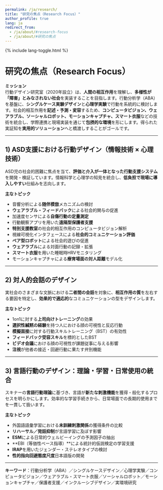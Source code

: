 ```yaml
---
permalink: /ja/research/
title: "研究の焦点（Research Focus）"
author_profile: true
lang: ja
redirect_from:
  - /ja/about/#research-focus
  - /ja/about/#研究の焦点
---
```


{% include lang-toggle.html %}

# 研究の焦点（Research Focus）

**ミッション**  
行動デザイン研究室（2020年設立）は、**人間の相互作用**を理解し、**多様性が「障害」とみなされない社会**を実装することを目指します。行動分析学（ABA）を基盤に、**シングルケース実験デザイン**と**心理学実験**で行動を系統的に検討します。社会的相互作用を**記述・予測・変容**するため、**コンピュータビジョン、ウェアラブル、ソーシャルロボット、モーションキャプチャ、スマート衣服**などの技術を統合し、学際連携と現場実装を通じて**包摂的な環境**を形にします。得られた実証知を**実用的ソリューション**へと橋渡しすることがゴールです。

---

## 1) ASD支援における行動デザイン（情報技術 × 心理技術）
ASD児の社会的困難に焦点を当て、**評価と介入が一体となった行動支援システム**を開発・検証しています。情報科学と心理学の知見を統合し、**低負担で現場に導入しやすい**仕組みを志向します。

**主なトピック**
- 音響分析による**随伴模倣**メカニズムの検討  
- **ウェアラブル・フィードバック**による社会的関与の促進  
- 加速度センサによる**自傷行動の定量測定**  
- 行動観察アプリを用いた**遠隔型保護者支援**  
- **特別支援教室**の社会的相互作用のコンピュータビジョン解析  
- 視線可視化インタフェースによる**社会的コミュニケーション評価**  
- **ペア型ロボット**による社会的遊びの促進  
- **ウェアラブル**による対面行動の記録・拡張  
- **スマート衣服**を用いた睡眠時HRVモニタリング  
- モーションキャプチャによる**療育場面の対人距離**モデル化

---

## 2) 対人的会話のデザイン
実社会のさまざまな文脈における**二者間の会話**を対象に、**相互作用の質**を左右する要因を特定し、**効果的で適応的**なコミュニケーションの型をデザインします。

**主なトピック**
- 1on1に対する**上司向けトレーニング**の効果  
- **選択性緘黙の経験**を持つ人における顔の可視性と反応行動  
- **模擬面接**に対する行動スキルトレーニング（BST）の有効性  
- **フィードバック受容スキル**を標的としたBST  
- **ビデオ会議**における顔の可視性が課題従事に与える影響  
- **注視**が他者の接近・回避行動に果たす弁別機能

---

## 3) 言語行動のデザイン：理論・学習・日常使用の統合
スキナーの**言語行動理論**に基づき、言語が**新たな刺激機能**を獲得・般化するプロセスを明らかにします。効率的な学習手続きから、日常場面での長期的使用までを一貫して扱います。

**主なトピック**
- 外国語語彙学習における**未訓練刺激関係**の獲得条件の比較  
- **リハーサル／発話抑制**が言語学習に及ぼす影響  
- **ESM**による日常的ウェルビーイングの予測因子の抽出  
- **EBI（等価性ベース指導）**による統計的仮説検定の学習支援  
- **IRAP**を用いたジェンダー・ステレオタイプの検討  
- **性的指向回避態度尺度**日本語版の開発

---

**キーワード**：行動分析学（ABA）／シングルケースデザイン／心理学実験／コンピュータビジョン／ウェアラブル・スマート衣服／ソーシャルロボット／モーションキャプチャ／保護者支援／インクルーシブデザイン／実環境研究
